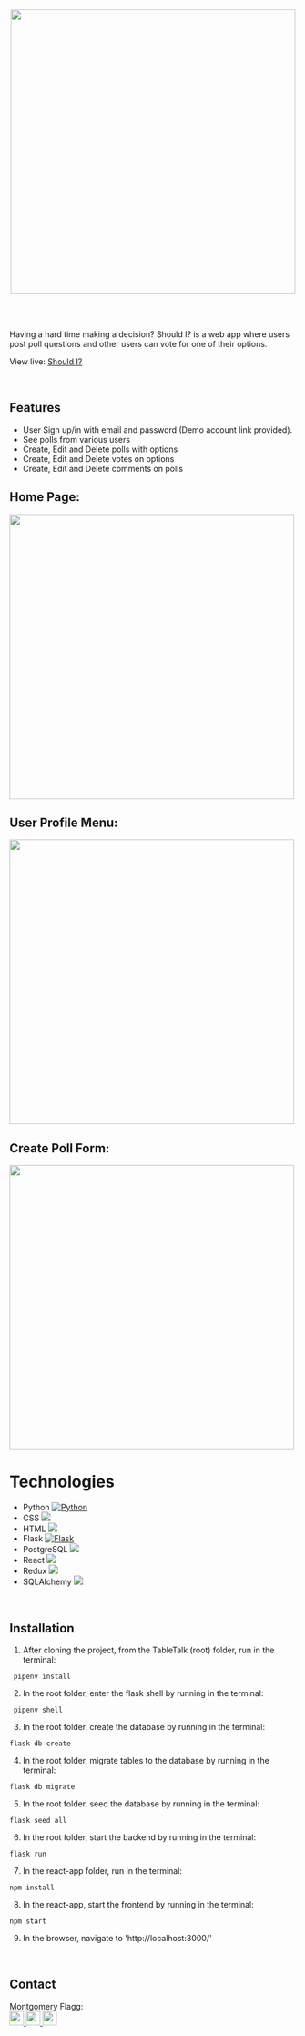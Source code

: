 <br />
<br />

<p align='center'>
  <img src='https://i.imgur.com/zJ1Mb0C.png' width='500px' >
</p>

<br />
<br />

Having a hard time making a decision? Should I? is a web app where users post poll questions and other users can vote for one of their options.

View live: <a href='https://should--i.herokuapp.com/'>Should I?</a>

<br />

## Features

- User Sign up/in with email and password (Demo account link provided).
- See polls from various users
- Create, Edit and Delete polls with options
- Create, Edit and Delete votes on options
- Create, Edit and Delete comments on polls
  <br />

## Home Page:

<img src="https://i.imgur.com/jPcpE3Y.png" width='500px' />
<br />

## User Profile Menu:

<img src="https://i.imgur.com/wBb9rdK.png" width='500px' />
<br />

## Create Poll Form:

<img src="https://i.imgur.com/AIdfP3C.png" width='500px' />
<br />

# Technologies
- Python <a href="https://www.python.org/"><img alt="Python" src="https://img.shields.io/badge/-Python-3776AB?style=flat-square&logo=Python&logoColor=white&" /></a>
- CSS <a href="https://developer.mozilla.org/en-US/docs/Web/CSS"><img src="https://img.shields.io/badge/-CSS3-1572B6?logo=CSS3" /></a>
- HTML <a href="https://developer.mozilla.org/en-US/docs/Web/HTML"><img src="https://img.shields.io/badge/-HTML5-E34F26?logo=HTML5&logoColor=ffffff" /></a>
- Flask <a href="https://flask.palletsprojects.com/en/1.1.x/"><img alt="Flask" src="https://img.shields.io/badge/-Flask-000000?style=flat-square&logo=Flask&logoColor=white" /></a>
- PostgreSQL <a href="https://www.postgresql.org/"><img src="https://img.shields.io/badge/-PostgreSQL-336791?logo=PostgreSQL" /></a>
- React <a href="https://reactjs.org/"><img src="https://img.shields.io/badge/-React-61DAFB?logo=React&logoColor=333333" /></a>
- Redux <a href="https://redux.js.org/"><img src="https://img.shields.io/badge/-Redux-764ABC?logo=Redux" /></a>
- SQLAlchemy <a href=https://www.sqlalchemy.org/><img src=https://img.shields.io/badge/-SQLAlchemy-red /></a>

<br />

## Installation

1. After cloning the project, from the TableTalk (root) folder, run in the terminal:

```
 pipenv install
```

2. In the root folder, enter the flask shell by running in the terminal:

```
 pipenv shell
```

3. In the root folder, create the database by running in the terminal:

```
flask db create
```

4. In the root folder, migrate tables to the database by running in the terminal:

```
flask db migrate
```

5. In the root folder, seed the database by running in the terminal:

```
flask seed all
```

6. In the root folder, start the backend by running in the terminal:

```
flask run
```

7. In the react-app folder, run in the terminal:

```
npm install
```


8. In the react-app, start the frontend by running in the terminal:

```
npm start
```

9. In the browser, navigate to 'http://localhost:3000/'

<br />


## Contact

Montgomery Flagg:
<br />
<a href='monteflagg@gmail.com'>
<img src="https://i.imgur.com/jLLwTjh.png" width="25" height="25">
</a>
<a href='https://linkedin.com/in/montgomeryflagg'>
<img src="https://logodix.com/logo/91031.png" width="25" height="25">
</a>
<a href='https://github.com/theflaggship'>
<img src="https://icones.pro/wp-content/uploads/2021/06/icone-github-grise.png" width="25" height="25">
